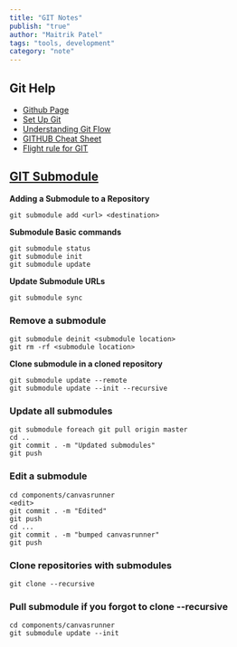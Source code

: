 ```yaml
---
title: "GIT Notes"
publish: "true"
author: "Maitrik Patel"
tags: "tools, development"
category: "note"
---
```


## Git Help

- [Github Page ](https://help.github.com/articles/create-a-repo)
- [Set Up Git ](https://help.github.com/articles/set-up-git)
- [Understanding Git Flow ](https://guides.github.com/introduction/flow/index.html)
- [GITHUB Cheat Sheet ](https://github.com/tiimgreen/github-cheat-sheet)
- [Flight rule for GIT ](https://github.com/k88hudson/git-flight-rules)


## [GIT Submodule](https://git-scm.com/book/en/v2/Git-Tools-Submodules)

**Adding a Submodule to a Repository**
```
git submodule add <url> <destination>
```

**Submodule Basic commands**
```
git submodule status
git submodule init
git submodule update
```

**Update Submodule URLs**
```
git submodule sync
```

### Remove a submodule

```
git submodule deinit <submodule location>
git rm -rf <submodule location>
```

**Clone submodule in a cloned repository**
```
git submodule update --remote
git submodule update --init --recursive
```

### Update all submodules
```
git submodule foreach git pull origin master
cd ..
git commit . -m "Updated submodules"
git push
```

### Edit a submodule
```
cd components/canvasrunner
<edit>
git commit . -m "Edited"
git push
cd ...
git commit . -m "bumped canvasrunner"
git push
```

### Clone repositories with submodules
```
git clone --recursive
```

### Pull submodule if you forgot to clone --recursive
```
cd components/canvasrunner
git submodule update --init
```